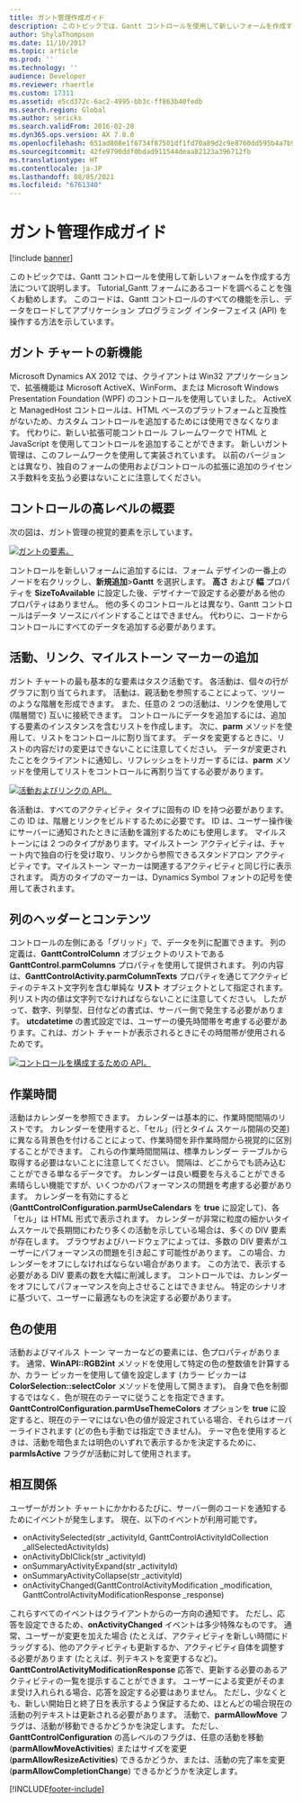 ```yaml
---
title: ガント管理作成ガイド
description: このトピックでは、Gantt コントロールを使用して新しいフォームを作成する方法について説明します。
author: ShylaThompson
ms.date: 11/10/2017
ms.topic: article
ms.prod: ''
ms.technology: ''
audience: Developer
ms.reviewer: rhaertle
ms.custom: 17311
ms.assetid: e5cd372c-6ac2-4995-bb3c-ff863b40fedb
ms.search.region: Global
ms.author: sericks
ms.search.validFrom: 2016-02-28
ms.dyn365.ops.version: AX 7.0.0
ms.openlocfilehash: 651ad808e1f6734f87501df1fd70a89d2c9e8760dd595b4a7b9ec8ec2310ca86
ms.sourcegitcommit: 42fe9790ddf0bdad911544deaa82123a396712fb
ms.translationtype: HT
ms.contentlocale: ja-JP
ms.lasthandoff: 08/05/2021
ms.locfileid: "6761340"
---
```

# <a name="gantt-control-development-guide"></a>ガント管理作成ガイド

[!include [banner](../includes/banner.md)]

このトピックでは、Gantt コントロールを使用して新しいフォームを作成する方法について説明します。 Tutorial_Gantt フォームにあるコードを調べることを強くお勧めします。 このコードは、Gantt コントロールのすべての機能を示し、データをロードしてアプリケーション プログラミング インターフェイス (API) を操作する方法を示しています。

## <a name="whats-new-for-gantt"></a>ガント チャートの新機能

Microsoft Dynamics AX 2012 では、クライアントは Win32 アプリケーションで、拡張機能は Microsoft ActiveX、WinForm、または Microsoft Windows Presentation Foundation (WPF) のコントロールを使用していました。 ActiveX と ManagedHost コントロールは、HTML ベースのプラットフォームと互換性がないため、カスタム コントロールを追加するためには使用できなくなります。 代わりに、新しい拡張可能コントロール フレームワークで HTML と JavaScript を使用してコントロールを追加することができます。 新しいガント管理は、このフレームワークを使用して実装されています。 以前のバージョンとは異なり、独自のフォームの使用およびコントロールの拡張に追加のライセンス手数料を支払う必要はないことに注意してください。

## <a name="high-level-overview-of-the-control"></a>コントロールの高レベルの概要
次の図は、ガント管理の視覚的要素を示しています。

[![ガントの要素。](./media/ganttchartelements.png)](./media/ganttchartelements.png)

コントロールを新しいフォームに追加するには、フォーム デザインの一番上のノードを右クリックし、**新規追加**&gt;**Gantt** を選択します。 **高さ** および **幅** プロパティを **SizeToAvailable** に設定した後、デザイナーで設定する必要がある他のプロパティはありません。 他の多くのコントロールとは異なり、Gantt コントロールはデータ ソースにバインドすることはできません。 代わりに、コードからコントロールにすべてのデータを追加する必要があります。

## <a name="adding-activities-links-and-milestone-markers"></a>活動、リンク、マイルストーン マーカーの追加
ガント チャートの最も基本的な要素はタスク活動です。 各活動は、個々の行がグラフに割り当てられます。 活動は、親活動を参照することによって、ツリーのような階層を形成できます。 また、任意の 2 つの活動は、リンクを使用して (階層間で) 互いに接続できます。 コントロールにデータを追加するには、追加する要素のインスタンスを含むリストを作成します。 次に、**parm** メソッドを使用して、リストをコントロールに割り当てます。 データを変更するときに、リストの内容だけの変更はできないことに注意してください。 データが変更されたことをクライアントに通知し、リフレッシュをトリガーするには、**parm** メソッドを使用してリストをコントロールに再割り当てする必要があります。

[![活動およびリンクの API。](./media/ganttchartactivitiesapi.png)](./media/ganttchartactivitiesapi.png)

各活動は、すべてのアクティビティ タイプに固有の ID を持つ必要があります。 この ID は、階層とリンクをビルドするために必要です。 ID は、ユーザー操作後にサーバーに通知されたときに活動を識別するためにも使用します。 マイルストーンには 2 つのタイプがあります。マイルストーン アクティビティは、チャート内で独自の行を受け取り、リンクから参照できるスタンドアロン アクティビティです。マイルストーン マーカーは関連するアクティビティと同じ行に表示されます。 両方のタイプのマーカーは、Dynamics Symbol フォントの記号を使用して表されます。

## <a name="column-headers-and-content"></a>列のヘッダーとコンテンツ
コントロールの左側にある「グリッド」で、データを列に配置できます。 列の定義は、**GanttControlColumn** オブジェクトのリストである **GanttControl.parmColumns** プロパティを使用して提供されます。 列の内容は、**GanttControlActivity.parmColumnTexts** プロパティを通じてアクティビティのテキスト文字列を含む単純な **リスト** オブジェクトとして指定されます。 列リスト内の値は文字列でなければならないことに注意してください。 したがって、数字、列挙型、日付などの書式は、サーバー側で発生する必要があります。 **utcdatetime** の書式設定では、ユーザーの優先時間帯を考慮する必要があります。これは、ガント チャートが表示されるときにその時間帯が使用されるためです。

[![コントロールを構成するための API。](./media/ganttchartconfigurationapi.png)](./media/ganttchartconfigurationapi.png)

## <a name="working-times"></a>作業時間
活動はカレンダーを参照できます。 カレンダーは基本的に、作業時間間隔のリストです。 カレンダーを使用すると、「セル」(行とタイム スケール間隔の交差) に異なる背景色を付けることによって、作業時間を非作業時間から視覚的に区別することができます。 これらの作業時間間隔は、標準カレンダー テーブルから取得する必要はないことに注意してください。 間隔は、どこからでも読み込むことができる単なるデータです。 カレンダーは良い概要を与えることができる素晴らしい機能ですが、いくつかのパフォーマンスの問題を考慮する必要があります。 カレンダーを有効にすると (**GanttControlConfiguration.parmUseCalendars** を **true** に設定して)、各「セル」は HTML 形式で表示されます。 カレンダーが非常に粒度の細かいタイムスケールで長期間にわたり多くの活動を示している場合は、多くの DIV 要素が存在します。 ブラウザおよびハードウェアによっては、多数の DIV 要素がユーザーにパフォーマンスの問題を引き起こす可能性があります。 この場合、カレンダーをオフにしなければならない場合があります。 この方法で、表示する必要がある DIV 要素の数を大幅に削減します。 コントロールでは、カレンダーをオフにしてパフォーマンスを向上させることはできません。 特定のシナリオに基づいて、ユーザーに最適なものを決定する必要があります。

## <a name="color-use"></a>色の使用
活動およびマイルス トーン マーカーなどの要素には、色プロパティがあります。 通常、**WinAPI::RGB2int** メソッドを使用して特定の色の整数値を計算するか、カラー ピッカーを使用して値を設定します (カラー ピッカーは **ColorSelection::selectColor** メソッドを使用して開きます)。 自身で色を制御するではなく、色が現在のテーマに従うことを指定できます。 **GanttControlConfiguration.parmUseThemeColors** オプションを **true** に設定すると、現在のテーマにはない色の値が設定されている場合、それらはオーバーライドされます (どの色も手動では指定できません)。 テーマ色を使用するときは、活動を暗色または明色のいずれで表示するかを決定するために、**parmIsActive** フラグが活動に対して使用されます。

## <a name="interactions"></a>相互関係
ユーザーがガント チャートにかかわるたびに、サーバー側のコードを通知するためにイベントが発生します。 現在、以下のイベントが利用可能です。

-   onActivitySelected(str \_activityId, GanttControlActivityIdCollection \_allSelectedActivityIds)
-   onActivityDblClick(str \_activityId)
-   onSummaryActivityExpand(str \_activityId)
-   onSummaryActivityCollapse(str \_activityId)
-   onActivityChanged(GanttControlActivityModification \_modification, GanttControlActivityModificationResponse \_response)

これらすべてのイベントはクライアントからの一方向の通知です。 ただし、応答を設定できるため、**onActivityChanged** イベントは多少特殊なものです。 通常、ユーザーが変更を加えた場合 (たとえば、アクティビティを新しい時間にドラッグする)、他のアクティビティも更新するか、アクティビティ自体を調整する必要があります (たとえば、列テキストを変更するなど)。 **GanttControlActivityModificationResponse** 応答で、更新する必要のあるアクティビティの一覧を提示することができます。 ユーザーによる変更がそのまま受け入れられる場合、応答を設定する必要はありません。 ただし、少なくとも、新しい開始日と終了日を表示するよう保証するため、ほとんどの場合現在の活動の列テキストは更新される必要があります。 活動で、**parmAllowMove** フラグは、活動が移動できるかどうかを決定します。 ただし、**GanttControlConfiguration** の高レベルのフラグは、任意の活動を移動 (**parmAllowMoveActivities**) またはサイズを変更 (**parmAllowResizeActivities**) できるかどうか、または、活動の完了率を変更 (**parmAllowCompletionChange**) できるかどうかを決定します。





[!INCLUDE[footer-include](../../../includes/footer-banner.md)]